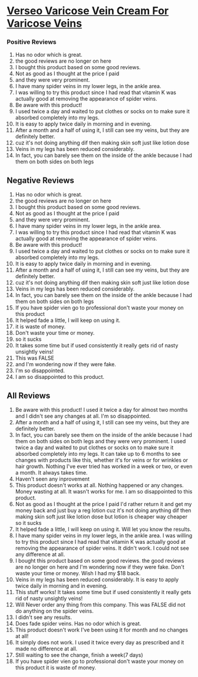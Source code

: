 # [Verseo Varicose Vein Cream For Varicose Veins](https://products.checkmycream.com/products/Verseo-Varicose-Vein-Cream-For-Varicose-Veins.html)

### Positive Reviews

<ol>
      <li>Has no odor which is great.</li>
      <li>the good reviews are no longer on here</li>
      <li>I bought this product based on some good reviews.</li>
      <li>Not as good as I thought at the price I paid</li>
      <li>and they were very prominent.  </li>
      <li>I have many spider veins in my lower legs, in the ankle area.  </li>
      <li>I was willing to try this product since I had read that vitamin K was actually good at removing the appearance of spider veins.  </li>
      <li>Be aware with this product!</li>
      <li>I used twice a day and waited to put clothes or socks on to make sure it absorbed completely into my legs.  </li>
      <li>It is easy to apply twice daily in morning and in evening.</li>
      <li>After a month and a half of using it, I still can see my veins, but they are definitely better.</li>
      <li>cuz it&#x27;s not doing anything dif then making skin soft just like lotion dose</li>
      <li>Veins in my legs has been reduced considerably.</li>
      <li>In fact, you can barely see them on the inside of the ankle because I had them on both sides on both legs</li>
</ol>


<h2>Negative Reviews</h2>
<ol>
<li> Has no odor which is great.</li>
<li> the good reviews are no longer on here</li>
<li> I bought this product based on some good reviews.</li>
<li> Not as good as I thought at the price I paid</li>
<li> and they were very prominent.  </li>
<li> I have many spider veins in my lower legs, in the ankle area.  </li>
<li> I was willing to try this product since I had read that vitamin K was actually good at removing the appearance of spider veins.  </li>
<li> Be aware with this product!</li>
<li> I used twice a day and waited to put clothes or socks on to make sure it absorbed completely into my legs.  </li>
<li> It is easy to apply twice daily in morning and in evening.</li>
<li> After a month and a half of using it, I still can see my veins, but they are definitely better.</li>
<li> cuz it&#x27;s not doing anything dif then making skin soft just like lotion dose</li>
<li> Veins in my legs has been reduced considerably.</li>
<li> In fact, you can barely see them on the inside of the ankle because I had them on both sides on both legs</li>
<li> If you have spider vien go to professional don&#x27;t waste your money on this product</li>
<li> It helped fade a little, I will keep on using it.  </li>
<li> it is waste of money.</li>
<li> Don&#x27;t waste your time or money.</li>
<li> so it sucks</li>
<li> It takes some time but if used consistently it really gets rid of nasty unsightly veins!</li>
<li> This was FALSE  </li>
<li> and I&#x27;m wondering now if they were fake.</li>
<li> I&#x27;m so disappointed.</li>
<li> I am so disappointed to this product.</li>
</ol>

<h2>All Reviews</h2>

<ol>
    <li> Be aware with this product! I used it twice a day for almost two months and I didn&#x27;t see any changes at all. I&#x27;m so disappointed.</li>
    <li> After a month and a half of using it, I still can see my veins, but they are definitely better.</li>
    <li> In fact, you can barely see them on the inside of the ankle because I had them on both sides on both legs and they were very prominent.  I used twice a day and waited to put clothes or socks on to make sure it absorbed completely into my legs.  It can take up to 6 months to see changes with products like this, whether it&#x27;s for veins or for wrinkles or hair growth.  Nothing I&#x27;ve ever tried has worked in a week or two, or even a month.  It always takes time.</li>
    <li> Haven&#x27;t  seen any inprovement</li>
    <li> This product doesn&#x27;t works at all. Nothing happened or any changes. Money wasting at all. It wasn&#x27;t works for me. I am so disappointed to this product.</li>
    <li> Not as good as I thought at the price I paid I&#x27;d rather return it and get my money back and just buy a reg lotion cuz it&#x27;s not doing anything dif then making skin soft just like lotion dose but lotion is cheaper way cheaper so it sucks</li>
    <li> It helped fade a little, I will keep on using it.  Will let you know the results.</li>
    <li> I have many spider veins in my lower legs, in the ankle area.  I was willing to try this product since I had read that vitamin K was actually good at removing the appearance of spider veins.  It didn&#x27;t work.  I could not see any difference at all.</li>
    <li> I bought this product based on some good reviews. the good reviews are no longer on here and I&#x27;m wondering now if they were fake. Don&#x27;t waste your time or money. Wish I had my $18 back.</li>
    <li> Veins in my legs has been reduced considerably. It is easy to apply twice daily in morning and in evening.</li>
    <li> This stuff works! It takes some time but if used consistently it really gets rid of nasty unsightly veins!</li>
    <li> Will Never order any thing from this company. This was FALSE  did not do anything on the spider veins.</li>
    <li> I didn&#x27;t see any results.</li>
    <li> Does fade spider veins. Has no odor which is great.</li>
    <li> This product doesn&#x27;t work I&#x27;ve been using it for month and no changes at all!</li>
    <li> It simply does not work. I used it twice every day as prescribed and it made no difference at all.</li>
    <li> Still waiting to see the change, finish a week(7 days)</li>
    <li> If you have spider vien go to professional don&#x27;t waste your money on this product it is waste of money.</li>
</ol>




